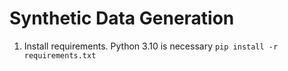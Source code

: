 # Synthetic Data Generation

1) Install requirements. Python 3.10 is necessary
`pip install -r requirements.txt`
